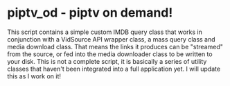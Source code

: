 piptv_od - piptv on demand!
=================================

This script contains a simple custom IMDB query class that works in conjunction with a VidSource API wrapper class, a mass query class and media download class. 
That means the links it produces can be "streamed" from the source, or fed into the media downloader class to be written to your disk. This is not a complete script, it is
basically a series of utility classes that haven't been integrated into a full application yet. I will update this as I work on it!

